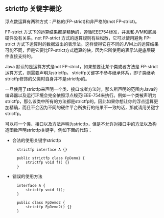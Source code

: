 ## strictfp 关键字概论 ##
                          
浮点数运算有两种方式：严格的(FP-strict)和非严格的(not FP-strict)。

FP-strict 方式下的运算结果都是精确的，遵循IEEE754标准，并且和JVM和底层硬件没有关系。not FP-strict 方式的运算规则有些松散，它可以使用避免 FP-strict 方式下运算时的数据溢出的表示法。这样使得它在不同的JVM上的运算结果可能不同，但是它要比FP-strict方式运算的快，因为它所使用的表示法是底层硬件直接支持的。

Java 默认的是运算方式是not FP-strict，如果想要让某个类或者方法是 FP-strict 运算方式，则需要声明为strictfp。
strictfp关键字不参与继承体系，即子类继承strictfp修饰的父类时自身并不是strictfp的。

一旦使用了strictfp来声明一个类、接口或者方法时，那么所声明的范围内Java的编译器以及运行环境会完全依照浮点规范IEEE-754来执行。例如一个类被声明为strictfp，那么该类中所有的方法都是strictfp的。因此如果你想让你的浮点运算更加精确，而且不会因为不同的硬件平台所执行的结果不一致的话，那就请用关键字strictfp。

可以将一个类、接口以及方法声明为strictfp，但是不允许对接口中的方法以及构造函数声明strictfp关键字，例如下面的代码：

* 合法的使用关键字strictfp

		strictfp interface A {}
		
		public strictfp class FpDemo1 {
		    strictfp void f() {}
		}

* 错误的使用方法

		interface A {
		    strictfp void f();
		}
		
		public class FpDemo2 {
		    strictfp FpDemo2() {}
		}


